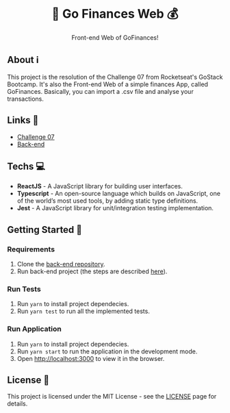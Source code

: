 <h1 align="center">🚀 Go Finances Web 💰</h1>

<div align="center">
    <p>Front-end Web of GoFinances!</p>
</div>

## About ℹ️

This project is the resolution of the Challenge 07 from Rocketseat's GoStack Bootcamp. It's also the Front-end Web of a simple finances App, called GoFinances. Basically, you can import a .csv file and analyse your transactions.

## Links 🔗

- [Challenge 07](https://github.com/Rocketseat/bootcamp-gostack-desafios/blob/master/desafio-fundamentos-reactjs/README.md)
- [Back-end](https://github.com/guilhermekuni/go-finances-api)

## Techs 💻

- **ReactJS** - A JavaScript library for building user interfaces.
- **Typescript** - An open-source language which builds on JavaScript, one of the world’s most used tools, by adding static type definitions.
- **Jest** - A JavaScript library for unit/integration testing implementation.

## Getting Started 🚀

### Requirements

1. Clone the [back-end repository](https://github.com/guilhermekuni/go-finances-api).
2. Run back-end project (the steps are described [here](https://github.com/guilhermekuni/go-finances-api)).

### Run Tests

1. Run `yarn` to install project dependecies.
2. Run `yarn test` to run all the implemented tests.

### Run Application

1. Run `yarn` to install project dependecies.
2. Run `yarn start` to run the application in the development mode.
3. Open [http://localhost:3000](http://localhost:3000) to view it in the browser.

## License 📃

This project is licensed under the MIT License - see the [LICENSE](https://opensource.org/licenses/MIT) page for details.
